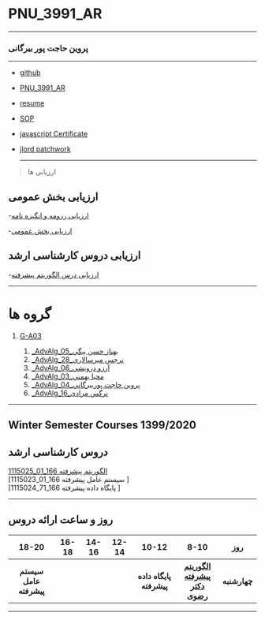 # PNU_3991_AR
---------
### پروین حاجت پور بیرگانی
 
---
- [github](https://github.com/parvinhajatpour)
- [PNU_3991_AR](https://github.com/parvinhajatpour/PNU_3991_AR)
- [resume](https://parvinhajatpour.github.io/)
- [SOP](https://parvinhajatpour.github.io/Sop.github.io/) 
- [javascript Certificate](https://github.com/parvinhajatpour/Certificates/blob/main/java%20script.jpg)
- [jlord patchwork](https://github.com/parvinhajatpour/PNU_3991_AR/blob/main/Patchwork.jpg.png)
  
  ---------------
>ارزیابی ها

## ارزیابی بخش عمومی 
-[ارزیابی رزومه  و انگیزه نامه ](https://github.com/parvinhajatpour/PNU_3991_AR/blob/main/General/PH_CV_CheckList_AR_3991.pdf)

-[ارزیابی بخش عمومی ](https://github.com/parvinhajatpour/PNU_3991_AR/blob/main/General/PH_GeneralSection_CheckList_AR_3991.pdf)

## ارزیابی دروس کارشناسی ارشد
-[ارزیابی درس الگوریتم پیشرفته ](https://github.com/parvinhajatpour/PNU_3991_AR/blob/main/PH_AdvancedAlgorithms_CheckList_AR_3991.pdf)

------------------

# گروه ها
1. [G-A03](https://github.com/AliRazavi-edu/PNU_3991/tree/master/_MSc/AdvancedAlgorithms/1115025_01)

    1. [_AdvAlg_05_بهناز حسن بيگي](https://github.com/AliRazavi-edu/PNU_3991/tree/master/_MSc/AdvancedAlgorithms/1115025_01/05_%D8%A8%D9%87%D9%86%D8%A7%D8%B2%20%D8%AD%D8%B3%D9%86%20%D8%A8%D9%8A%DA%AF%D9%8A)    
    1. [_AdvAlg_28_نرجس ميرسالاري](https://github.com/AliRazavi-edu/PNU_3991/tree/master/_MSc/AdvancedAlgorithms/1115025_01/28_%D9%86%D8%B1%D8%AC%D8%B3%20%D9%85%D9%8A%D8%B1%D8%B3%D8%A7%D9%84%D8%A7%D8%B1%D9%8A)    
    1. [_AdvAlg_06_آرزو درويشي](https://github.com/AliRazavi-edu/PNU_3991/tree/master/_MSc/AdvancedAlgorithms/1115025_01/06_%D8%A7%D8%B1%D8%B2%D9%88%20%D8%AF%D8%B1%D9%88%D9%8A%D8%B4%D9%8A)    
    1. [_AdvAlg_03_محيا بهمني](https://github.com/AliRazavi-edu/PNU_3991/tree/master/_MSc/AdvancedAlgorithms/1115025_01/03_%D9%85%D8%AD%D9%8A%D8%A7%20%D8%A8%D9%87%D9%85%D9%86%D9%8A)    
    1. [_AdvAlg_04_پروين حاجت پوربيرگاني](https://github.com/AliRazavi-edu/PNU_3991/tree/master/_MSc/AdvancedAlgorithms/1115025_01/04_%D9%BE%D8%B1%D9%88%D9%8A%D9%86%20%D8%AD%D8%A7%D8%AC%D8%AA%20%D9%BE%D9%88%D8%B1%D8%A8%D9%8A%D8%B1%DA%AF%D8%A7%D9%86%D9%8A)
    1. [_AdvAlg_16_نرگس مرادی](https://github.com/AliRazavi-edu/PNU_3991/tree/master/_MSc/AdvancedAlgorithms/1115025_80/16_%D9%86%D8%B1%DA%AF%D8%B3%20%D9%85%D8%B1%D8%A7%D8%AF%D9%8A)   
------------------
## Winter Semester Courses 1399/2020

## دروس کارشناسی ارشد

[1115025_01_166   الگوریتم پیشرفته ](https://github.com/AliRazavi-edu/PNU_3991/tree/master/_MSc/AdvancedAlgorithms)
<br>
[1115023_01_166 سیستم عامل پیشرفته ]
<br>
[1115024_71_166 پایگاه داده پیشرفته ]
<br>

--------------

## روز و ساعت ارائه دروس

<table style="width:100%">
  <tr>
    <th>18-20</th>
    <th>16-18</th>
    <th>14-16</th>
    <th>12-14</th>
    <th>10-12</th>
    <th>8-10</th>
    <th>روز</th>
  </tr>
   <tr>
    <th>سیستم عامل پیشرفته</th>
    <th></th>
    <th></th>
    <th></th>
    <th>پایگاه داده پیشرفته</th>
    <th><a href="https://github.com/AliRazavi-edu/PNU_3991/tree/master/_MSc/AdvancedAlgorithms" >الگوریتم پیشرفته<br>دکتر رضوی</th>
    <th>چهارشنبه</th>
  </tr>
</table>

--------------
